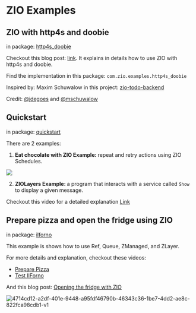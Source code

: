 # ZIO Examples

## ZIO with http4s and doobie
in package: [http4s_doobie](https://github.com/wi101/zio-examples/tree/master/src/main/scala/com/zio/examples/http4s_doobie)

Checkout this blog post: [link](https://medium.com/@wiemzin/zio-with-http4s-and-doobie-952fba51d089). It explains in details how to use ZIO with http4s and doobie. 

Find the implementation in this package: `com.zio.examples.http4s_doobie`

Inspired by: Maxim Schuwalow in this project: [zio-todo-backend](https://github.com/mschuwalow/zio-todo-backend)

Credit: [@jdegoes](https://github.com/jdegoes) and [@mschuwalow](https://github.com/mschuwalow)

## Quickstart
in package: [quickstart](https://github.com/wi101/zio-examples/tree/master/src/main/scala/com/zio/examples/quickstart)

There are 2 examples: 

1. <b>Eat chocolate with ZIO Example: </b> repeat and retry actions using ZIO Schedules.

![](https://emojipedia-us.s3.dualstack.us-west-1.amazonaws.com/thumbs/240/apple/237/chocolate-bar_1f36b.png)

2. <b> ZIOLayers Example: </b> a program that interacts with a service called `Show` to display a given message. 

Checkout this video for a detailed explanation [Link](https://youtu.be/u5IrfkAo6nk)

## Prepare pizza and open the fridge using ZIO
in package: [ilforno](https://github.com/wi101/zio-examples/tree/master/src/main/scala/com/zio/examples/ilforno)

This example is shows how to use Ref, Queue, ZManaged, and ZLayer.

For more details and explanation, checkout these videos:
- [Prepare Pizza](https://www.youtube.com/watch?v=OrevS6CV7CY)
- [Test IlForno](https://www.youtube.com/watch?v=0SgYOCMuyw0)

And this blog post:
[Opening the fridge with ZIO](https://medium.com/@wiemzin/opening-the-fridge-with-zio-92ded30dda4f)

![4714cd12-a2df-401e-9448-a95fdf46790b-46343c36-1be7-4dd2-ae8c-822fca98cdb1-v1](https://user-images.githubusercontent.com/3535357/97172348-33b20900-178f-11eb-9853-9c87dfd4b0fe.png)
